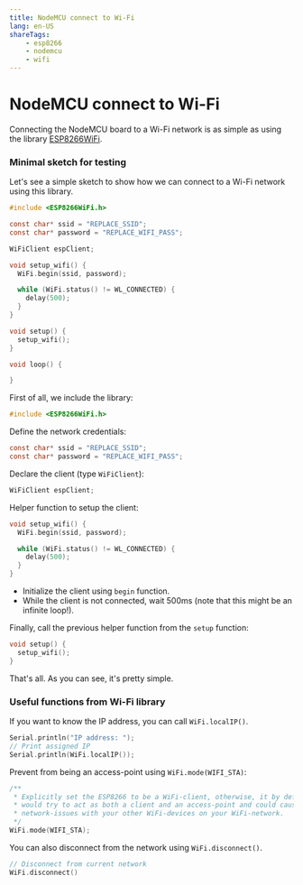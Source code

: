 ```yaml
---
title: NodeMCU connect to Wi-Fi
lang: en-US
shareTags:
    - esp8266
    - nodemcu
    - wifi
---
```


<social-share />

# NodeMCU connect to Wi-Fi

Connecting the NodeMCU board to a Wi-Fi network is as simple as using the library [ESP8266WiFi](https://github.com/esp8266/Arduino/blob/master/libraries/ESP8266WiFi/src/ESP8266WiFi.h).

### Minimal sketch for testing

Let's see a simple sketch to show how we can connect to a Wi-Fi network using this library.

```c
#include <ESP8266WiFi.h>

const char* ssid = "REPLACE_SSID";
const char* password = "REPLACE_WIFI_PASS";

WiFiClient espClient;

void setup_wifi() {
  WiFi.begin(ssid, password);

  while (WiFi.status() != WL_CONNECTED) {
    delay(500);
  }
}

void setup() {
  setup_wifi();
}

void loop() {

}
```

First of all, we include the library:

```c
#include <ESP8266WiFi.h>
```

Define the network credentials:

```c
const char* ssid = "REPLACE_SSID";
const char* password = "REPLACE_WIFI_PASS";
```

Declare the client (type `WiFiClient`):

```c
WiFiClient espClient;
```

Helper function to setup the client:

```c
void setup_wifi() {
  WiFi.begin(ssid, password);

  while (WiFi.status() != WL_CONNECTED) {
    delay(500);
  }
}
```

- Initialize the client using `begin` function.
- While the client is not connected, wait 500ms (note that this might be an infinite loop!).

Finally, call the previous helper function from the `setup` function:

```c
void setup() {
  setup_wifi();
}
```

That's all. As you can see, it's pretty simple.

### Useful functions from Wi-Fi library

If you want to know the IP address, you can call `WiFi.localIP()`.

```c
Serial.println("IP address: ");
// Print assigned IP
Serial.println(WiFi.localIP());
```

Prevent from being an access-point using `WiFi.mode(WIFI_STA)`:

```c
/** 
 * Explicitly set the ESP8266 to be a WiFi-client, otherwise, it by default,
 * would try to act as both a client and an access-point and could cause
 * network-issues with your other WiFi-devices on your WiFi-network. 
 */
WiFi.mode(WIFI_STA);
```

You can also disconnect from the network using `WiFi.disconnect()`.

```c
// Disconnect from current network
WiFi.disconnect()
```

<Disqus/>